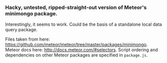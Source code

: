 ### Hacky, untested, ripped-straight-out version of Meteor's minimongo package.

Interestingly, it seems to work. Could be the basis of a standalone local data query package.

Files taken from here: <https://github.com/meteor/meteor/tree/master/packages/minimongo>. Meteor docs here: <http://docs.meteor.com/#selectors>. Script ordering and dependencies on other Meteor packages are specified in `package.js`.